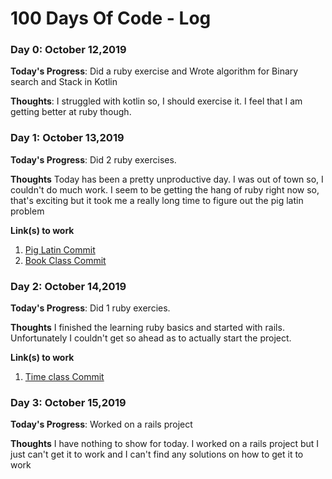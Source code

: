 # 100 Days Of Code - Log

<!-- ### Day 0: February 30, 2016 (Example 1)
##### (delete me or comment me out)

**Today's Progress**: Fixed CSS, worked on canvas functionality for the app.

**Thoughts:** I really struggled with CSS, but, overall, I feel like I am slowly getting better at it. Canvas is still new for me, but I managed to figure out some basic functionality.

**Link to work:** [Calculator App](http://www.example.com)

### Day 0: February 30, 2016 (Example 2)
##### (delete me or comment me out)

**Today's Progress**: Fixed CSS, worked on canvas functionality for the app.

**Thoughts**: I really struggled with CSS, but, overall, I feel like I am slowly getting better at it. Canvas is still new for me, but I managed to figure out some basic functionality.

**Link(s) to work**: [Calculator App](http://www.example.com)


### Day 1: June 27, Monday

**Today's Progress**: I've gone through many exercises on FreeCodeCamp.

**Thoughts** I've recently started coding, and it's a great feeling when I finally solve an algorithm challenge after a lot of attempts and hours spent.

**Link(s) to work**
1. [Find the Longest Word in a String](https://www.freecodecamp.com/challenges/find-the-longest-word-in-a-string)
2. [Title Case a Sentence](https://www.freecodecamp.com/challenges/title-case-a-sentence) -->

### Day 0: October 12,2019

**Today's Progress**: Did a ruby exercise and Wrote algorithm for Binary search and Stack in Kotlin

**Thoughts**: I struggled with kotlin so, I should exercise it. I feel that I am getting better at ruby though. 


### Day 1: October 13,2019

**Today's Progress**: Did 2 ruby exercises. 

**Thoughts** Today has been a pretty unproductive day. I was out of town so, I couldn't do much work. I seem to be getting the hang of ruby right now so, that's exciting but it took me a really long time to figure out the pig latin problem

**Link(s) to work**
1. [Pig Latin Commit](https://github.com/RKRohk/learn_ruby/commit/a7e10364ea95b5423372bcd6b94b4d5891ec810a)
2. [Book Class Commit](https://github.com/RKRohk/learn_ruby/commit/7bd2402298365eccd43c6642de89d652f69991a6)

### Day 2: October 14,2019

**Today's Progress**: Did 1 ruby exercies.

**Thoughts** I finished the learning ruby basics and started with rails. Unfortunately I couldn't get so ahead as to actually start the project.

**Link(s) to work**
1. [Time class Commit](https://github.com/RKRohk/learn_ruby/commit/bb5af276b3eb0609c173fa4cc9d681206cc2860b)

### Day 3: October 15,2019

**Today's Progress**: Worked on a rails project

**Thoughts** I have nothing to show for today. I worked on a rails project but I just can't get it to work and I can't find any solutions on how to get it to work